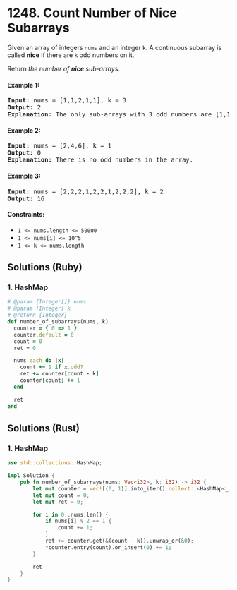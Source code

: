 # 1248. Count Number of Nice Subarrays
Given an array of integers `nums` and an integer `k`. A continuous subarray is called **nice** if there are `k` odd numbers on it.

Return *the number of **nice** sub-arrays*.

#### Example 1:
<pre>
<strong>Input:</strong> nums = [1,1,2,1,1], k = 3
<strong>Output:</strong> 2
<strong>Explanation:</strong> The only sub-arrays with 3 odd numbers are [1,1,2,1] and [1,2,1,1].
</pre>

#### Example 2:
<pre>
<strong>Input:</strong> nums = [2,4,6], k = 1
<strong>Output:</strong> 0
<strong>Explanation:</strong> There is no odd numbers in the array.
</pre>

#### Example 3:
<pre>
<strong>Input:</strong> nums = [2,2,2,1,2,2,1,2,2,2], k = 2
<strong>Output:</strong> 16
</pre>

#### Constraints:
* `1 <= nums.length <= 50000`
* `1 <= nums[i] <= 10^5`
* `1 <= k <= nums.length`

## Solutions (Ruby)

### 1. HashMap
```Ruby
# @param {Integer[]} nums
# @param {Integer} k
# @return {Integer}
def number_of_subarrays(nums, k)
  counter = { 0 => 1 }
  counter.default = 0
  count = 0
  ret = 0

  nums.each do |x|
    count += 1 if x.odd?
    ret += counter[count - k]
    counter[count] += 1
  end

  ret
end
```

## Solutions (Rust)

### 1. HashMap
```Rust
use std::collections::HashMap;

impl Solution {
    pub fn number_of_subarrays(nums: Vec<i32>, k: i32) -> i32 {
        let mut counter = vec![(0, 1)].into_iter().collect::<HashMap<_, _>>();
        let mut count = 0;
        let mut ret = 0;

        for i in 0..nums.len() {
            if nums[i] % 2 == 1 {
                count += 1;
            }
            ret += counter.get(&(count - k)).unwrap_or(&0);
            *counter.entry(count).or_insert(0) += 1;
        }

        ret
    }
}
```
